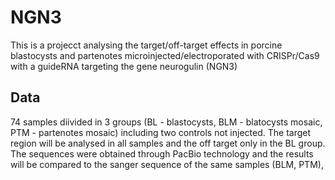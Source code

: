 # NGN3

This is a projecct analysing the target/off-target effects in porcine blastocysts and partenotes microinjected/electroporated with CRISPr/Cas9 with a guideRNA targeting the gene neurogulin (NGN3)

## Data 

74 samples diivided in 3 groups (BL - blastocysts, BLM - blatocysts mosaic, PTM - partenotes mosaic) including two controls not injected. The target region will be analysed in all samples and the off target only in the BL group. The sequences were obtained through PacBio technology and  the results will be compared to the sanger sequence of the same samples (BLM, PTM),

